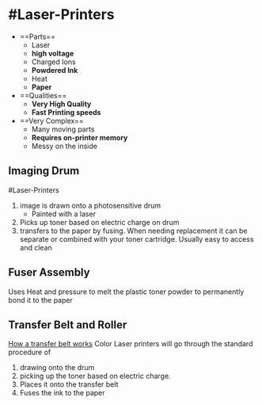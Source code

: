 # #Laser-Printers
- ==Parts==
	- Laser
	- **high voltage**
	- Charged Ions
	- **Powdered Ink**
	- Heat
	- **Paper**
- ==Qualities==
	- **Very High Quality**
	- **Fast Printing speeds**
- ==Very Complex==
	- Many moving parts
	- **Requires on-printer memory**
	- Messy on the inside
## Imaging Drum
#Laser-Printers 
1. image is drawn onto a photosensitive drum
	- Painted with a laser
2. Picks up toner based on electric charge on drum
3. transfers to the paper by fusing.
When needing replacement it can be separate or combined with your toner cartridge.
Usually easy to access and clean
## Fuser Assembly
Uses Heat and pressure to melt the plastic toner powder to permanently bond it to the paper
## Transfer Belt and Roller
[How a transfer belt works](https://www.youtube.com/watch?v=4F7kG9rSGEg)
Color Laser printers will go through the standard procedure of 
1. drawing onto the drum
2. picking up the toner based on electric charge.
3. Places it onto the transfer belt
4. Fuses the ink to the paper
